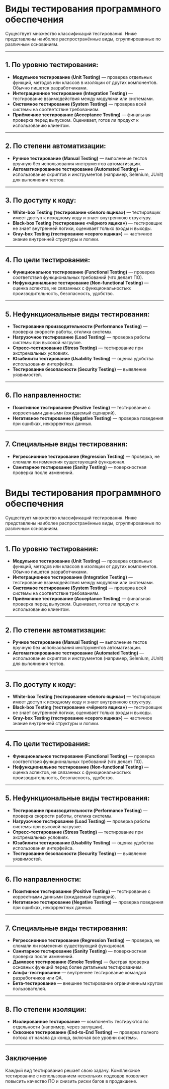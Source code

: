 # Виды тестирования программного обеспечения

Существует множество классификаций тестирования. Ниже представлены наиболее распространённые виды, сгруппированные по различным основаниям.

---

## 1. По уровню тестирования:

- **Модульное тестирование (Unit Testing)** — проверка отдельных функций, методов или классов в изоляции от других компонентов. Обычно пишется разработчиками.
- **Интеграционное тестирование (Integration Testing)** — тестирование взаимодействия между модулями или системами.
- **Системное тестирование (System Testing)** — проверка всей системы на соответствие требованиям.
- **Приёмочное тестирование (Acceptance Testing)** — финальная проверка перед выпуском. Оценивает, готов ли продукт к использованию клиентом.

---

## 2. По степени автоматизации:

- **Ручное тестирование (Manual Testing)** — выполнение тестов вручную без использования инструментов автоматизации.
- **Автоматизированное тестирование (Automated Testing)** — использование скриптов и инструментов (например, Selenium, JUnit) для выполнения тестов.

---

## 3. По доступу к коду:

- **White-box Testing (тестирование «белого ящика»)** — тестировщик имеет доступ к исходному коду и знает внутреннюю структуру.
- **Black-box Testing (тестирование «чёрного ящика»)** — тестировщик не знает внутренней логики, оценивает только входы и выходы.
- **Gray-box Testing (тестирование «серого ящика»)** — частичное знание внутренней структуры и логики.

---

## 4. По цели тестирования:

- **Функциональное тестирование (Functional Testing)** — проверка соответствия функциональных требований (что делает ПО).
- **Нефункциональное тестирование (Non-functional Testing)** — оценка аспектов, не связанных с функциональностью: производительность, безопасность, удобство.

---

## 5. Нефункциональные виды тестирования:

- **Тестирование производительности (Performance Testing)** — проверка скорости работы, отклика системы.
- **Нагрузочное тестирование (Load Testing)** — проверка работы системы при высокой нагрузке.
- **Стресс-тестирование (Stress Testing)** — тестирование при экстремальных условиях.
- **Юзабилити тестирование (Usability Testing)** — оценка удобства использования интерфейса.
- **Тестирование безопасности (Security Testing)** — выявление уязвимостей.

---

## 6. По направленности:

- **Позитивное тестирование (Positive Testing)** — тестирование с корректными данными (ожидаемый сценарий).
- **Негативное тестирование (Negative Testing)** — проверка поведения при ошибках, некорректных данных.

---

## 7. Специальные виды тестирования:

- **Регрессионное тестирование (Regression Testing)** — проверка, не сломали ли изменения существующий функционал.
- **Санитарное тестирование (Sanity Testing)** — поверхностная проверка после изменений.
# Виды тестирования программного обеспечения

Существует множество классификаций тестирования. Ниже представлены наиболее распространённые виды, сгруппированные по различным основаниям.

---

## 1. По уровню тестирования:

- **Модульное тестирование (Unit Testing)** — проверка отдельных функций, методов или классов в изоляции от других компонентов. Обычно пишется разработчиками.
- **Интеграционное тестирование (Integration Testing)** — тестирование взаимодействия между модулями или системами.
- **Системное тестирование (System Testing)** — проверка всей системы на соответствие требованиям.
- **Приёмочное тестирование (Acceptance Testing)** — финальная проверка перед выпуском. Оценивает, готов ли продукт к использованию клиентом.

---

## 2. По степени автоматизации:

- **Ручное тестирование (Manual Testing)** — выполнение тестов вручную без использования инструментов автоматизации.
- **Автоматизированное тестирование (Automated Testing)** — использование скриптов и инструментов (например, Selenium, JUnit) для выполнения тестов.

---

## 3. По доступу к коду:

- **White-box Testing (тестирование «белого ящика»)** — тестировщик имеет доступ к исходному коду и знает внутреннюю структуру.
- **Black-box Testing (тестирование «чёрного ящика»)** — тестировщик не знает внутренней логики, оценивает только входы и выходы.
- **Gray-box Testing (тестирование «серого ящика»)** — частичное знание внутренней структуры и логики.

---

## 4. По цели тестирования:

- **Функциональное тестирование (Functional Testing)** — проверка соответствия функциональных требований (что делает ПО).
- **Нефункциональное тестирование (Non-functional Testing)** — оценка аспектов, не связанных с функциональностью: производительность, безопасность, удобство.

---

## 5. Нефункциональные виды тестирования:

- **Тестирование производительности (Performance Testing)** — проверка скорости работы, отклика системы.
- **Нагрузочное тестирование (Load Testing)** — проверка работы системы при высокой нагрузке.
- **Стресс-тестирование (Stress Testing)** — тестирование при экстремальных условиях.
- **Юзабилити тестирование (Usability Testing)** — оценка удобства использования интерфейса.
- **Тестирование безопасности (Security Testing)** — выявление уязвимостей.

---

## 6. По направленности:

- **Позитивное тестирование (Positive Testing)** — тестирование с корректными данными (ожидаемый сценарий).
- **Негативное тестирование (Negative Testing)** — проверка поведения при ошибках, некорректных данных.

---

## 7. Специальные виды тестирования:

- **Регрессионное тестирование (Regression Testing)** — проверка, не сломали ли изменения существующий функционал.
- **Санитарное тестирование (Sanity Testing)** — поверхностная проверка после изменений.
- **Дымовое тестирование (Smoke Testing)** — быстрая проверка основных функций перед более детальным тестированием.
- **Альфа-тестирование** — внутреннее тестирование командой разработчиков или QA.
- **Бета-тестирование** — внешнее тестирование ограниченным кругом пользователей.

---

## 8. По степени изоляции:

- **Изолированное тестирование** — компоненты тестируются по отдельности (например, через заглушки).
- **Сквозное тестирование (End-to-End Testing)** — проверка полного потока от начала до конца, включая все уровни системы.

---

## Заключение

Каждый вид тестирования решает свою задачу. Комплексное тестирование с использованием нескольких подходов позволяет повысить качество ПО и снизить риски багов в продакшене.
